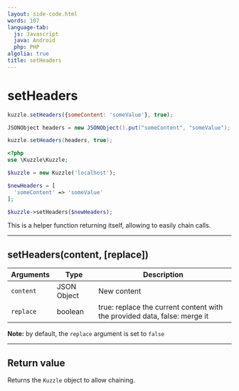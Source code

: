 ```yaml
---
layout: side-code.html
words: 107
language-tab:
  js: Javascript
  java: Android
  php: PHP
algolia: true
title: setHeaders
---
```


# setHeaders

```js
kuzzle.setHeaders({someContent: 'someValue'}, true);
```

```java
JSONObject headers = new JSONObject().put("someContent", "someValue");

kuzzle.setHeaders(headers, true);
```

```php
<?php
use \Kuzzle\Kuzzle;

$kuzzle = new Kuzzle('localhost');

$newHeaders = [
  'someContent' => 'someValue'
];

$kuzzle->setHeaders($newHeaders);
```

This is a helper function returning itself, allowing to easily chain calls.

---

## setHeaders(content, [replace])

| Arguments | Type | Description |
|---------------|---------|----------------------------------------|
| ``content`` | JSON Object | New content |
| ``replace`` | boolean | true: replace the current content with the provided data, false: merge it |

**Note:** by default, the ``replace`` argument is set to ``false``

---

## Return value

Returns the `Kuzzle` object to allow chaining.
